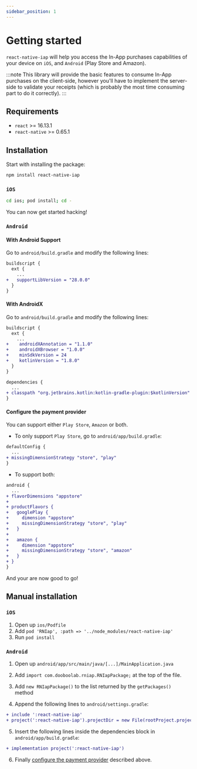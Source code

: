 ```yaml
---
sidebar_position: 1
---
```


# Getting started

`react-native-iap` will help you access the In-App purchases capabilities of your device on `iOS`, and `Android` (Play Store and Amazon).

:::note
This library will provide the basic features to consume In-App purchases on the client-side, however you'll have to implement the server-side to validate your receipts (which is probably the most time consuming part to do it correctly).
:::

## Requirements

- `react` >= 16.13.1
- `react-native` >= 0.65.1

## Installation

Start with installing the package:

```bash npm2yarn
npm install react-native-iap
```

### `iOS`

```bash
cd ios; pod install; cd -
```

You can now get started hacking!

### `Android`

#### With Android Support

Go to `android/build.gradle` and modify the following lines:

```diff
buildscript {
  ext {
    ...
+   supportLibVersion = "28.0.0"
  }
}
```

#### With AndroidX

Go to `android/build.gradle` and modify the following lines:

```diff
buildscript {
  ext {
    ...
+    androidXAnnotation = "1.1.0"
+    androidXBrowser = "1.0.0"
+    minSdkVersion = 24
+    kotlinVersion = "1.8.0"
  }
}

dependencies {
  ...
+ classpath "org.jetbrains.kotlin:kotlin-gradle-plugin:$kotlinVersion"
}
```

#### Configure the payment provider

You can support either `Play Store`, `Amazon` or both.

- To only support `Play Store`, go to `android/app/build.gradle`:

```diff
defaultConfig {
  ...
+ missingDimensionStrategy "store", "play"
}
```

- To support both:

```diff
android {
  ...
+ flavorDimensions "appstore"
+
+ productFlavors {
+   googlePlay {
+     dimension "appstore"
+     missingDimensionStrategy "store", "play"
+   }
+
+   amazon {
+     dimension "appstore"
+     missingDimensionStrategy "store", "amazon"
+   }
+ }
}
```

And your are now good to go!

## Manual installation

### `iOS`

1. Open up `ios/Podfile`
2. Add `pod 'RNIap', :path => '../node_modules/react-native-iap'`
3. Run `pod install`

### `Android`

1. Open up `android/app/src/main/java/[...]/MainApplication.java`
2. Add `import com.dooboolab.rniap.RNIapPackage;` at the top of the file.
3. Add `new RNIapPackage()` to the list returned by the `getPackages()` method

4. Append the following lines to `android/settings.gradle`:

```diff
+ include ':react-native-iap'
+ project(':react-native-iap').projectDir = new File(rootProject.projectDir, '../node_modules/react-native-iap/android')
```

5. Insert the following lines inside the dependencies block in `android/app/build.gradle`:

```diff
+ implementation project(':react-native-iap')
```

6. Finally [configure the payment provider](#configure-the-payment-provider) described above.
